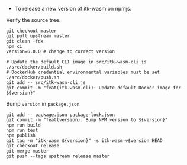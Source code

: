 - To release a new version of itk-wasm on npmjs:

Verify the source tree.

```
git checkout master
git pull upstream master
git clean -fdx
npm ci
version=6.0.0 # change to correct version

# Update the default CLI image in src/itk-wasm-cli.js
./src/docker/build.sh
# DockerHub credential environmental variables must be set
./src/docker/push.sh
git add -- src/itk-wasm-cli.js
git commit -m "feat(itk-wasm-cli): Update default Docker image for ${version}"
```

Bump `version` in `package.json`.

```
git add -- package.json package-lock.json
git commit -m "feat(version): Bump NPM version to ${version}"
npm run build
npm run test
npm publish
git tag -m "itk-wasm ${version}" -s itk-wasm-v$version HEAD
git checkout release
git merge master
git push --tags upstream release master
```
